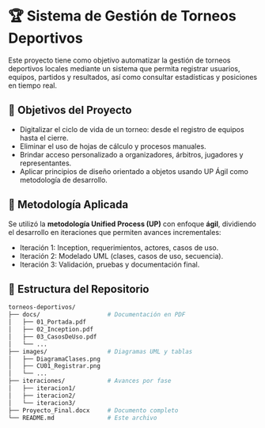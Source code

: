 # 🏆 Sistema de Gestión de Torneos Deportivos

Este proyecto tiene como objetivo automatizar la gestión de torneos deportivos locales mediante un sistema que permita registrar usuarios, equipos, partidos y resultados, así como consultar estadísticas y posiciones en tiempo real.

## 📌 Objetivos del Proyecto

- Digitalizar el ciclo de vida de un torneo: desde el registro de equipos hasta el cierre.
- Eliminar el uso de hojas de cálculo y procesos manuales.
- Brindar acceso personalizado a organizadores, árbitros, jugadores y representantes.
- Aplicar principios de diseño orientado a objetos usando UP Ágil como metodología de desarrollo.

## 🧠 Metodología Aplicada

Se utilizó la **metodología Unified Process (UP)** con enfoque **ágil**, dividiendo el desarrollo en iteraciones que permiten avances incrementales:

- Iteración 1: Inception, requerimientos, actores, casos de uso.
- Iteración 2: Modelado UML (clases, casos de uso, secuencia).
- Iteración 3: Validación, pruebas y documentación final.

## 📂 Estructura del Repositorio

```bash
torneos-deportivos/
├── docs/                   # Documentación en PDF
│   ├── 01_Portada.pdf
│   ├── 02_Inception.pdf
│   ├── 03_CasosDeUso.pdf
│   └── ...
├── images/                 # Diagramas UML y tablas
│   ├── DiagramaClases.png
│   ├── CU01_Registrar.png
│   └── ...
├── iteraciones/            # Avances por fase
│   ├── iteracion1/
│   ├── iteracion2/
│   └── iteracion3/
├── Proyecto_Final.docx     # Documento completo
└── README.md               # Este archivo
